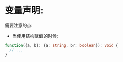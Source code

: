 # 变量声明:

[tag]:typescript|type
[create]:2019-09-20

需要注意的点:

- 当使用结构赋值的时候:

```ts
function({a, b}: {a: string, b?: boolean}): void {
  // ...
}
```